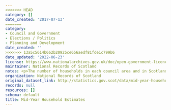 ```yaml
---
<<<<<<< HEAD
category: []
date_created: '2017-07-13'
=======
category:
- Council and Government
- Elections / Politics
- Planning and Development
date_created: ''
>>>>>>> 13a5c5614b662b20925ce656aedf81fde1c799b6
date_updated: '2022-06-23'
license: https://www.nationalarchives.gov.uk/doc/open-government-licence/version/3/
maintainer: National Records of Scotland
notes: <p>The number of households in each council area and in Scotland</p>
organization: National Records of Scotland
original_dataset_link: http://statistics.gov.scot/data/mid-year-household-estimates
records: null
resources: []
schema: default
title: Mid-Year Household Estimates
---
```

